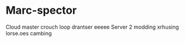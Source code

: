 # Marc-spector
Cloud master crouch loop drantser eeeee
Server 2 modding xrhusing lorse.oes cambing 
